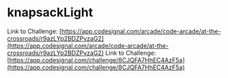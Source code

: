 # knapsackLight

Link to Challenge: [https://app.codesignal.com/arcade/code-arcade/at-the-crossroads/r9azLYp2BDZPyzaG2](https://app.codesignal.com/arcade/code-arcade/at-the-crossroads/r9azLYp2BDZPyzaG2)
Link to Challenge: [https://app.codesignal.com/challenge/8CJQFA7HhEC4AzF5a](https://app.codesignal.com/challenge/8CJQFA7HhEC4AzF5a)